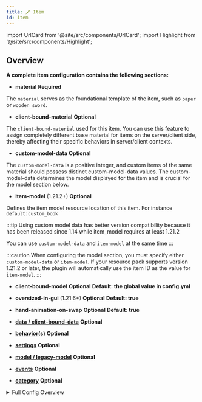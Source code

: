 ```yaml
---
title: 🗡️ Item
id: item
---
```


import UrlCard from '@site/src/components/UrlCard';
import Highlight from '@site/src/components/Highlight';

## Overview

**A complete item configuration contains the following sections:**

- **material** <Highlight color="#d64f1aff">**Required**</Highlight>

The `material` serves as the foundational template of the item, such as `paper` or `wooden_sword`.

- **client-bound-material** <Highlight color="#2E8B57">**Optional**</Highlight>

The `client-bound-material` used for this item. You can use this feature to assign completely different base material for items on the server/client side, thereby affecting their specific behaviors in server/client contexts.

- **custom-model-data** <Highlight color="#2E8B57">**Optional**</Highlight>

The `custom-model-data` is a positive integer, and custom items of the same material should possess distinct custom-model-data values. The custom-model-data determines the model displayed for the item and is crucial for the model section below.

- **item-model** (1.21.2+) <Highlight color="#2E8B57">**Optional**</Highlight>

Defines the item model resource location of this item. For instance `default:custom_book`

:::tip
Using custom model data has better version compatibility because it has been released since 1.14 while item_model requires at least 1.21.2

You can use `custom-model-data` and `item-model` at the same time
:::

:::caution
When configuring the model section, you must specify either `custom-model-data` or `item-model`. If your resource pack supports version 1.21.2 or later, the plugin will automatically use the item ID as the value for `item-model`.
:::

- **client-bound-model** <Highlight color="#2E8B57">**Optional**</Highlight> <Highlight color="#272ad8ff">**Default: the global value in config.yml**</Highlight>

- **oversized-in-gui** (1.21.6+) <Highlight color="#2E8B57">**Optional**</Highlight> <Highlight color="#272ad8ff">**Default: true**</Highlight>

- **hand-animation-on-swap** <Highlight color="#2E8B57">**Optional**</Highlight> <Highlight color="#272ad8ff">**Default: true**</Highlight>

- [**data / client-bound-data**](item/data.md) <Highlight color="#2E8B57">**Optional**</Highlight>

- [**behavior(s)**](item/behaviors.md) <Highlight color="#2E8B57">**Optional**</Highlight>

- [**settings**](item/settings.md) <Highlight color="#2E8B57">**Optional**</Highlight>

- [**model / legacy-model**](item/models.md) <Highlight color="#2E8B57">**Optional**</Highlight>

- [**events**](../reference/events.md) <Highlight color="#2E8B57">**Optional**</Highlight>

- [**category**](category.md) <Highlight color="#2E8B57">**Optional**</Highlight>

<details>
  <summary>Full Config Overview</summary>

  ```yaml
  items:
    default:palm_log:
      material: paper
      custom-model-data: 1000
      item-model: default:palm_log
      settings:
        fuel-time: 300
        tags:
          - "default:palm_logs"
          - "minecraft:logs"
          - "minecraft:logs_that_burn"
      data:
        display-name: "<!i>Palm Log"
      model:
        type: "minecraft:model"
        path: "minecraft:item/custom/palm_log"
        generation:
          parent: "minecraft:block/custom/palm_log"
      oversized-in-gui: true
      hand-animation-on-swap: true
      client-bound-model: false
      behavior:
        type: block_item
        block: default:palm_log

  ```
</details>